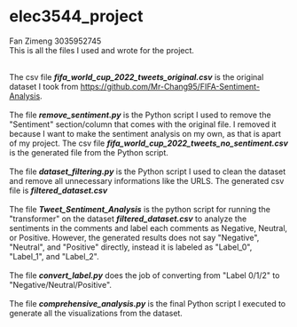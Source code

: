 # elec3544_project
Fan Zimeng 3035952745<br/>
This is all the files I used and wrote for the project.
<br/>
<br/>

The csv file ***fifa_world_cup_2022_tweets_original.csv*** is the original dataset I took from https://github.com/Mr-Chang95/FIFA-Sentiment-Analysis.
<br/>
<br/>
The file ***remove_sentiment.py*** is the Python script I used to remove the "Sentiment" section/column that comes with the original file. I removed it because I want to make the sentiment analysis on my own, as that is apart of my project. The csv file ***fifa_world_cup_2022_tweets_no_sentiment.csv*** is the generated file from the Python script.
<br/>
<br/>
The file ***dataset_filtering.py*** is the Python script I used to clean the dataset and remove all unnecessary informations like the URLS. The generated csv file is ***filtered_dataset.csv***
<br/>
<br/>
The file ***Tweet_Sentiment_Analysis*** is the python script for running the "transformer" on the dataset ***filtered_dataset.csv*** to analyze the sentiments in the comments and label each comments as Negative, Neutral, or Positive. However, the generated results does not say "Negative", "Neutral", and "Positive" directly, instead it is labeled as "Label_0", "Label_1", and "Label_2".
<br/>
<br/>
The file ***convert_label.py*** does the job of converting from "Label 0/1/2" to "Negative/Neutral/Positive".
<br/>
<br/>
The file ***comprehensive_analysis.py*** is the final Python script I executed to generate all the visualizations from the dataset.
